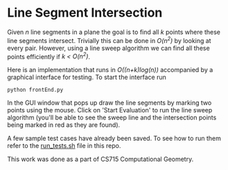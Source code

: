 # Line Segment Intersection

Given *n* line segments in a plane the goal is to find all *k* points where these line segments intersect. Trivially this can be done in *O(n<sup>2</sup>)* by looking at every pair. However, using a line sweep algorithm we can find all these points efficiently if *k < O(n<sup>2</sup>)*.

Here is an implementation that runs in *O((n+k)log(n))* accompanied by a graphical interface for testing. To start the interface run

```
python frontEnd.py
```

In the GUI window that pops up draw the line segments by marking two points using the mouse. Click on 'Start Evaluation' to run the line sweep algorithm (you'll be able to see the sweep line and the intersection points being marked in red as they are found).

A few sample test cases have already been saved. To see how to run them refer to the [run_tests.sh](https://github.com/gulu42/LineSegmentIntersection/blob/master/run_tests.sh) file in this repo.

This work was done as a part of CS715 Computational Geometry.
